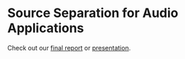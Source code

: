 # Source Separation for Audio Applications

Check out our [final report](https://github.com/aartibagul/Source-Separation/blob/master/Final_Report.pdf) or [presentation](https://github.com/aartibagul/Source-Separation/blob/master/presentation.pdf).

